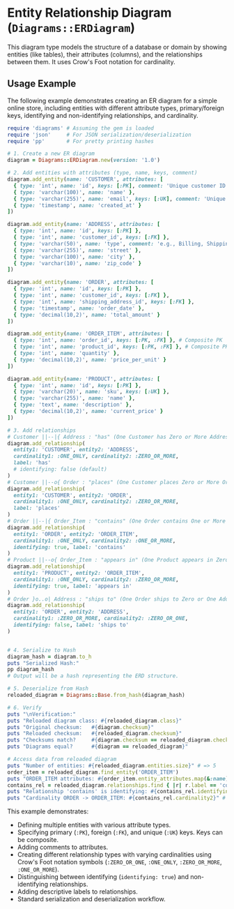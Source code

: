 # Entity Relationship Diagram (`Diagrams::ERDiagram`)

This diagram type models the structure of a database or domain by showing entities (like tables), their attributes (columns), and the relationships between them. It uses Crow's Foot notation for cardinality.

## Usage Example

The following example demonstrates creating an ER diagram for a simple online store, including entities with different attribute types, primary/foreign keys, identifying and non-identifying relationships, and cardinality.

```ruby
require 'diagrams' # Assuming the gem is loaded
require 'json'     # For JSON serialization/deserialization
require 'pp'       # For pretty printing hashes

# 1. Create a new ER diagram
diagram = Diagrams::ERDiagram.new(version: '1.0')

# 2. Add entities with attributes (type, name, keys, comment)
diagram.add_entity(name: 'CUSTOMER', attributes: [
  { type: 'int', name: 'id', keys: [:PK], comment: 'Unique customer ID' },
  { type: 'varchar(100)', name: 'name' },
  { type: 'varchar(255)', name: 'email', keys: [:UK], comment: 'Unique email' },
  { type: 'timestamp', name: 'created_at' }
])

diagram.add_entity(name: 'ADDRESS', attributes: [
  { type: 'int', name: 'id', keys: [:PK] },
  { type: 'int', name: 'customer_id', keys: [:FK] },
  { type: 'varchar(50)', name: 'type', comment: 'e.g., Billing, Shipping' },
  { type: 'varchar(255)', name: 'street' },
  { type: 'varchar(100)', name: 'city' },
  { type: 'varchar(10)', name: 'zip_code' }
])

diagram.add_entity(name: 'ORDER', attributes: [
  { type: 'int', name: 'id', keys: [:PK] },
  { type: 'int', name: 'customer_id', keys: [:FK] },
  { type: 'int', name: 'shipping_address_id', keys: [:FK] },
  { type: 'timestamp', name: 'order_date' },
  { type: 'decimal(10,2)', name: 'total_amount' }
])

diagram.add_entity(name: 'ORDER_ITEM', attributes: [
  { type: 'int', name: 'order_id', keys: [:PK, :FK] }, # Composite PK
  { type: 'int', name: 'product_id', keys: [:PK, :FK] }, # Composite PK
  { type: 'int', name: 'quantity' },
  { type: 'decimal(10,2)', name: 'price_per_unit' }
])

diagram.add_entity(name: 'PRODUCT', attributes: [
  { type: 'int', name: 'id', keys: [:PK] },
  { type: 'varchar(20)', name: 'sku', keys: [:UK] },
  { type: 'varchar(255)', name: 'name' },
  { type: 'text', name: 'description' },
  { type: 'decimal(10,2)', name: 'current_price' }
])

# 3. Add relationships
# Customer ||--|{ Address : "has" (One Customer has Zero or More Addresses)
diagram.add_relationship(
  entity1: 'CUSTOMER', entity2: 'ADDRESS',
  cardinality1: :ONE_ONLY, cardinality2: :ZERO_OR_MORE,
  label: 'has'
  # identifying: false (default)
)
# Customer ||--o{ Order : "places" (One Customer places Zero or More Orders)
diagram.add_relationship(
  entity1: 'CUSTOMER', entity2: 'ORDER',
  cardinality1: :ONE_ONLY, cardinality2: :ZERO_OR_MORE,
  label: 'places'
)
# Order ||--|{ Order_Item : "contains" (One Order contains One or More Order Items - Identifying)
diagram.add_relationship(
  entity1: 'ORDER', entity2: 'ORDER_ITEM',
  cardinality1: :ONE_ONLY, cardinality2: :ONE_OR_MORE,
  identifying: true, label: 'contains'
)
# Product ||--o{ Order_Item : "appears in" (One Product appears in Zero or More Order Items - Identifying)
diagram.add_relationship(
  entity1: 'PRODUCT', entity2: 'ORDER_ITEM',
  cardinality1: :ONE_ONLY, cardinality2: :ZERO_OR_MORE,
  identifying: true, label: 'appears in'
)
# Order }o..o| Address : "ships to" (One Order ships to Zero or One Addresses - Non-identifying, Optional)
diagram.add_relationship(
  entity1: 'ORDER', entity2: 'ADDRESS',
  cardinality1: :ZERO_OR_MORE, cardinality2: :ZERO_OR_ONE,
  identifying: false, label: 'ships to'
)


# 4. Serialize to Hash
diagram_hash = diagram.to_h
puts "Serialized Hash:"
pp diagram_hash
# Output will be a hash representing the ERD structure.

# 5. Deserialize from Hash
reloaded_diagram = Diagrams::Base.from_hash(diagram_hash)

# 6. Verify
puts "\nVerification:"
puts "Reloaded diagram class: #{reloaded_diagram.class}"
puts "Original checksum:   #{diagram.checksum}"
puts "Reloaded checksum:   #{reloaded_diagram.checksum}"
puts "Checksums match?     #{diagram.checksum == reloaded_diagram.checksum}"
puts "Diagrams equal?      #{diagram == reloaded_diagram}"

# Access data from reloaded diagram
puts "Number of entities: #{reloaded_diagram.entities.size}" # => 5
order_item = reloaded_diagram.find_entity('ORDER_ITEM')
puts "ORDER_ITEM attributes: #{order_item.entity_attributes.map(&:name)}"
contains_rel = reloaded_diagram.relationships.find { |r| r.label == 'contains' }
puts "Relationship 'contains' is identifying: #{contains_rel.identifying}" # => true
puts "Cardinality ORDER -> ORDER_ITEM: #{contains_rel.cardinality2}" # => :ONE_OR_MORE

```

This example demonstrates:
- Defining multiple entities with various attribute types.
- Specifying primary (`:PK`), foreign (`:FK`), and unique (`:UK`) keys. Keys can be composite.
- Adding comments to attributes.
- Creating different relationship types with varying cardinalities using Crow's Foot notation symbols (`:ZERO_OR_ONE`, `:ONE_ONLY`, `:ZERO_OR_MORE`, `:ONE_OR_MORE`).
- Distinguishing between identifying (`identifying: true`) and non-identifying relationships.
- Adding descriptive labels to relationships.
- Standard serialization and deserialization workflow.